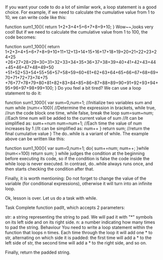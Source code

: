 If you want your code to do a lot of similar work, a loop statement is a good choice. For example, if we need to calculate the cumulative value from 1 to 10, we can write code like this:

function sum1_10(){
  return 1+2+3+4+5+6+7+8+9+10;
}
Wow~~,looks very cool!
But if we need to calculate the cumulative value from 1 to 100, the code becomes:

function sum1_100(){
  return 1+2+3+4+5+6+7+8+9+10+11+12+13+14+15+16+17+18+19+20+21+22+23+24+25
  +26+27+28+29+30+31+32+33+34+35+36+37+38+39+40+41+42+43+44+45+46+47+48+49+50
  +51+52+53+54+55+56+57+58+59+60+61+62+63+64+65+66+67+68+69+70+71+72+73+74+75
  +76+77+78+79+80+81+82+83+84+85+86+87+88+89+90+91+92+93+94+95+96+97+98+99+100;
}
Do you feel a bit tired? We can use a loop statement to do it:

function sum1_100(){
  var sum=0,num=1;    //Initialize two variables sum and num
  while (num<=100){   //Determine the expression in brackets, while true, 
                      //run the code block one time, while false, break the loop
    sum=sum+num;      //Each time num will be added to the current value of sum
                      //It can be simplified as:  sum+=num
    num=num+1;        //Each time the value of num increases by 1
                      //It can be simplified as:  num++
  }
  return sum;         //return the final cumulative value
}
The do..while is a variant of while. The example above can be written like this:

function sum1_100(){
  var sum=0,num=1;
  do{
    sum+=num;
    num++;
  }while (num<=100)
  return sum;
}
while judges the condition at the beginning before executing its code, so if the condition is false the code inside the while loop is never executed. In contrast, do..while always runs once, and then starts checking the condition after that.

Finally, it is worth mentioning: Do not forget to change the value of the variable (for conditional expressions), otherwise it will turn into an infinite loop.

Ok, lesson is over. Let us do a task with while.

Task
Complete function padIt, which accepts 2 parameters:

str: a string representing the string to pad. We will pad it with "*" symbols on its left side and on its right side.
n: a number indicating how many times to pad the string.
Behaviour
You need to write a loop statement within the function that loops n times. Each time through the loop it will add one * to str, alternating on which side it is padded: the first time will add a * to the left side of str, the second time will add a * to the right side, and so on.

Finally, return the padded string.